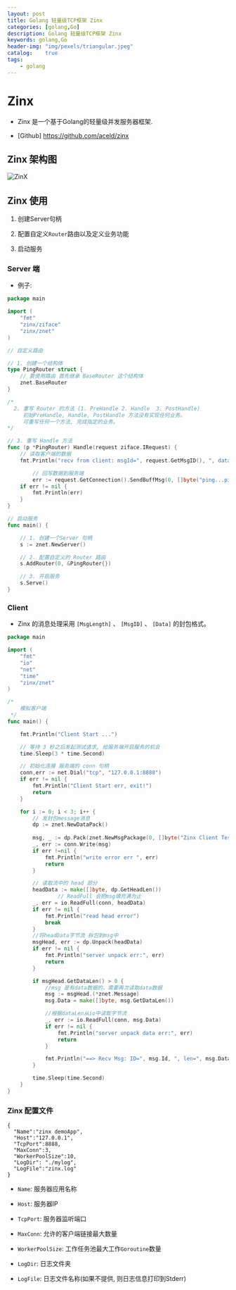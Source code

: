 ```yaml
---
layout: post
title: Golang 轻量级TCP框架 Zinx
categories: [golang,Go]
description: Golang 轻量级TCP框架 Zinx
keywords: golang,Go
header-img: "img/pexels/triangular.jpeg"
catalog:    true
tags:
    - golang
---
```


# Zinx

* Zinx 是一个基于Golang的轻量级并发服务器框架.

* [Github] https://github.com/aceld/zinx


## Zinx 架构图

 ![ZinX][1]


## Zinx 使用

1. 创建Server句柄

2. 配置自定义`Router`路由以及定义业务功能

3. 启动服务


###  Server 端

* 例子:

```go
package main

import (
	"fmt"
	"zinx/ziface"
	"zinx/znet"
)

// 自定义路由

// 1. 创建一个结构体
type PingRouter struct {
	// 要使用路由 首先继承 BaseRouter 这个结构体
	znet.BaseRouter
}

/* 
  2. 重写 Router 的方法 (1. PreHandle 2. Handle  3. PostHandle)
     初始PreHandle, Handle, PostHandle 方法没有实现任何业务。
     可重写任何一个方法, 完成指定的业务。
*/

// 3. 重写 Handle 方法
func (p *PingRouter) Handle(request ziface.IRequest) {
	// 读取客户端的数据
	fmt.Println("recv from client: msgId=", request.GetMsgID(), ", data=", string(request.GetData()))

        // 回写数据到服务端
        err := request.GetConnection().SendBuffMsg(0, []byte("ping...ping...ping"))
	if err != nil {
		fmt.Println(err)
	}
}

// 启动服务
func main() {

	// 1. 创建一个Server 句柄
	s := znet.NewServer()

	// 2. 配置自定义的 Router 路由
	s.AddRouter(0, &PingRouter{})

	// 3. 开启服务
	s.Serve()
}

```



### Client

* Zinx 的消息处理采用 `[MsgLength]` 、 `[MsgID]` 、 `[Data]` 的封包格式。

```go
package main

import (
	"fmt"
	"io"
	"net"
	"time"
	"zinx/znet"
)

/*
	模拟客户端
 */
func main() {

	fmt.Println("Client Start ...")

	// 等待 3 秒之后发起测试请求, 给服务端开启服务的机会
	time.Sleep(3 * time.Second)

	// 初始化连接 服务端的 conn 句柄 
	conn,err := net.Dial("tcp", "127.0.0.1:8888")
	if err != nil {
		fmt.Println("Client Start err, exit!")
		return
	}

	for i := 0; i < 3; i++ {
		// 发封包message消息
		dp := znet.NewDataPack()
                 
		msg, _ := dp.Pack(znet.NewMsgPackage(0, []byte("Zinx Client Test Message")))
		_, err := conn.Write(msg)
		if err !=nil {
			fmt.Println("write error err ", err)
			return
		}

		// 读取流中的 head 部分
		headData := make([]byte, dp.GetHeadLen())
                // ReadFull 会把msg填充满为止 
		_, err = io.ReadFull(conn, headData)
		if err != nil {
			fmt.Println("read head error")
			break
		}
		//将headData字节流 拆包到msg中
		msgHead, err := dp.Unpack(headData)
		if err != nil {
			fmt.Println("server unpack err:", err)
			return
		}

		if msgHead.GetDataLen() > 0 {
			//msg 是有data数据的，需要再次读取data数据
			msg := msgHead.(*znet.Message)
			msg.Data = make([]byte, msg.GetDataLen())

			//根据dataLen从io中读取字节流
			_, err := io.ReadFull(conn, msg.Data)
			if err != nil {
				fmt.Println("server unpack data err:", err)
				return
			}

			fmt.Println("==> Recv Msg: ID=", msg.Id, ", len=", msg.DataLen, ", data=", string(msg.Data))
		}

		time.Sleep(time.Second)
	}
}
```

### Zinx 配置文件

```shell
{
  "Name":"zinx demoApp",
  "Host":"127.0.0.1",
  "TcpPort":8888,
  "MaxConn":3,
  "WorkerPoolSize":10,
  "LogDir": "./mylog",
  "LogFile":"zinx.log"
}

```

* `Name`: 服务器应用名称

* `Host`: 服务器IP

* `TcpPort`: 服务器监听端口

* `MaxConn`: 允许的客户端链接最大数量

* `WorkerPoolSize`: 工作任务池最大工作`Goroutine`数量

* `LogDir`: 日志文件夹

* `LogFile`: 日志文件名称(如果不提供, 则日志信息打印到Stderr)



  [1]: http://jicki.me/img/posts/zinx/zinx.png
